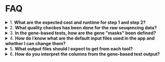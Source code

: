 # FAQ

<details>
<summary>1. <strong>What are the expected cost and runtime for step 1 and step 2?</strong></summary>

The estimated cost for the default setting using ~400K white European ancestry are as the follows: 

- For regenie_step1 using the followings:
  High priority job: £1.8-£2.5, ~7.5 hours 
  Low priority job: £0.5-£1.5, >8 hours (risk of spot instance interruptions)
  **Recommendations**: Start with high priority to avoid spot instance interruptions since the job is long.  

- For step 2 genome-wide gene-based test:
  
- For step 2 genome-wide per-variant test:
  High priority: £1.8-£2.5, ~4.5 hours
  Low priority:£0.5-£1.5, >4.5 hours (risk of spot interruptions)
  **Recommendation**: Start with low priority, switch to high priority if job is interrupted with more than 3 tries. 

Factors that will affect run time and cost:
  i. ***Definition for "job priority" will affect cost:***
    - Low priority is recommended for gene-based tests as a start.
    - High priority is recommended for step 1 and step 2, unless the job is ran a sample <100K.

  ii. ***Sample size will affect runtime and cost:***
    - Smaller samples will run quicker.

  iii. ***Number of phenotypes included in one job***
    - Regenie allows mutliple phenotypes to be included in one job as a means to improve computation efficiency, however, increasing the phenotypes will non-linearly affect the runtime, especitally for regenie step 1. Please note that the current app resource configuration has not been tested in a job with more than 3 phenotypes. 
  
  iv. ***For gene-based test, gene-specific jobs will be quick to run***
    - If a list of genes are provided, the step2 gene-based test will be quicker to run 

</details>

<details>
<summary>2. <strong>What quality checkes has been done for the raw seuqencing data? </strong></summary> 
  Please refer to the method documentation file [method.dox link to be added] (access for IC internal users only).
</details>

<details>
  <summary>3. <strong> In the gene-based tests, how are the gene "masks" been defined?</strong></summary>
  Please refer to the method documentation file in Word [method.dox link to be added] (access for IC internal users only).
</details>

<details>
  <summary>4. <strong>How do I know what are the default input files used in the app and whether I can change them?</strong></summary>

For regenie step 1 genotype file input, the default genotype input file can optionally be changed to user-defined genotype files in BGEN format, using the following options:

  ```
    -igenotype_bgen_file
    -igenotype_sample_file
  ```

For regenie step 2 genotype file input, the default genotype file in PGEN format is hardcoded into the app. File IDs can be viewed in the app script in the `scripts/` folder in this repository. Only authorised users will be able to view/use these files.

For both regenie step 1 and 2, the following files can also be optionally modified:
    - Covariate file
    - Sample inclusion file (**Note:** the default is to use the white EU ancestry only)

For detailed information, please see:

  ```bash
    dx run app-name --help
  ```
</details>

<details>
  <summary>5. <strong>What output files should I expect to get from each tool?</strong></summary>

The output files from each tool follow the formats below:

regenie_step1

  | File Name         | Description               |
  |-------------------|---------------------------|
  | _pred.list  | *[Description 1]*         |
  | *[example2.txt]*  | *[Description 2]*         |


regenie_step2 per-variant or per-gene tests

  | File Name                                                        | Description                                         |
  |------------------------------------------------------------------|-----------------------------------------------------|
  | `${output_file_prefix}_${phenotype_colnames}_autosomes.regenie`  | Association test results                            |
  | `${output_file_prefix}_autosomes.log`                            | Log file for the association test run               |
  | `${output_file_prefix}_autosomes_masks.snplist`                  | List of variants in each defined mask for downstream analysis |

**Notes**: If multiple phenotypes are included, each phenotype will have a separate '.regenie' file. Each job will only have 1 .log file and one .snplist file. 

</details>

<details>
<summary>6. <strong>How do you interpret the columns from the gene-based test output?</strong></summary>

  The output columns can be interpreted as follows. Note that the user needs to decide which mask, MAF threshold, and test methods to focus on based on their own study context and objectives.

   | Column Name         | Description                |
   |---------------------|---------------------------|
   | *[example1.txt]*    | *[Description 1]*         |
   | *[example2.txt]*    | *[Description 2]*         |

</details>
